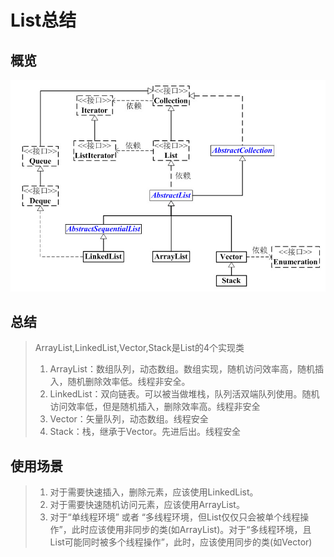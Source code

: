 # List总结
## 概览
![list.jpg](../img/list.jpg)


## 总结
> ArrayList,LinkedList,Vector,Stack是List的4个实现类
> 1. ArrayList：数组队列，动态数组。数组实现，随机访问效率高，随机插入，随机删除效率低。线程非安全。
> 2. LinkedList：双向链表。可以被当做堆栈，队列活双端队列使用。随机访问效率低，但是随机插入，删除效率高。线程非安全
> 3. Vector：矢量队列，动态数组。线程安全
> 4. Stack：栈，继承于Vector。先进后出。线程安全

## 使用场景
> 1. 对于需要快速插入，删除元素，应该使用LinkedList。
> 2. 对于需要快速随机访问元素，应该使用ArrayList。
> 3. 对于“单线程环境” 或者 “多线程环境，但List仅仅只会被单个线程操作”，此时应该使用非同步的类(如ArrayList)。对于“多线程环境，且List可能同时被多个线程操作”，此时，应该使用同步的类(如Vector)